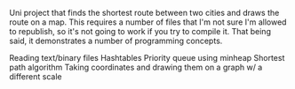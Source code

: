 Uni project that finds the shortest route between two cities and draws the route on a map. This requires a number of files that I'm not sure I'm allowed to republish, so it's not going to work if you try to compile it. That being said, it demonstrates a number of programming concepts.

Reading text/binary files
Hashtables
Priority queue using minheap
Shortest path algorithm
Taking coordinates and drawing them on a graph w/ a different scale
